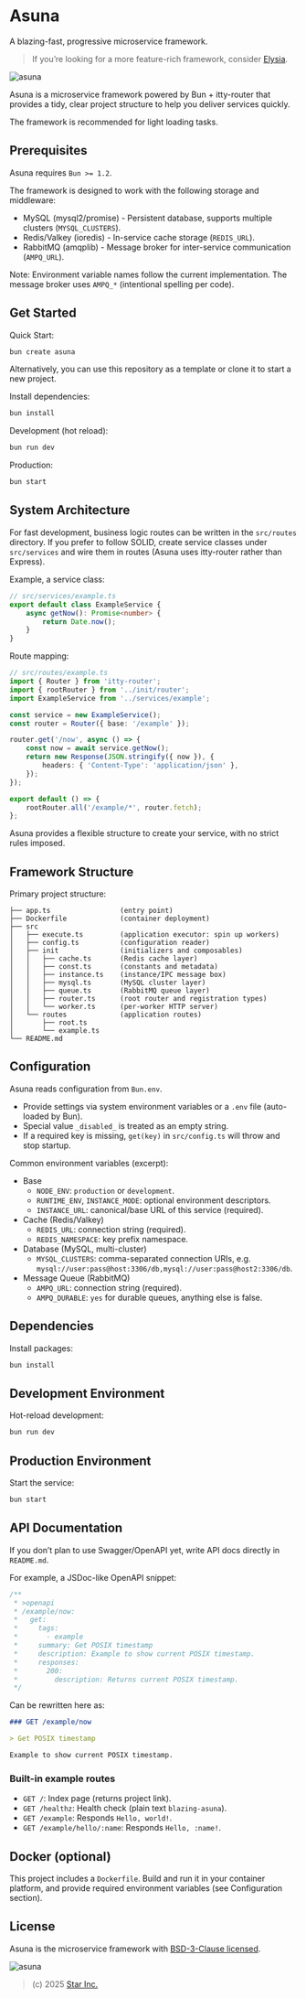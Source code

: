 # Asuna

A blazing-fast, progressive microservice framework.

> If you’re looking for a more feature-rich framework, consider [Elysia](https://elysiajs.com).

![asuna](logo.png)

Asuna is a microservice framework powered by Bun + itty-router that
provides a tidy, clear project structure to help you deliver services quickly.

The framework is recommended for light loading tasks.

## Prerequisites

Asuna requires `Bun >= 1.2`.

The framework is designed to work with the following storage and middleware:

- MySQL (mysql2/promise) - Persistent database, supports multiple clusters (`MYSQL_CLUSTERS`).
- Redis/Valkey (ioredis) - In-service cache storage (`REDIS_URL`).
- RabbitMQ (amqplib) - Message broker for inter-service communication (`AMPQ_URL`).

Note: Environment variable names follow the current implementation. The message broker uses `AMPQ_*` (intentional spelling per code).

## Get Started

Quick Start:

```bash
bun create asuna
```

Alternatively, you can use this repository as a template or clone it to start a new project.

Install dependencies:

```sh
bun install
```

Development (hot reload):

```sh
bun run dev
```

Production:

```sh
bun start
```

## System Architecture

For fast development, business logic routes can be written in the `src/routes` directory.
If you prefer to follow SOLID, create service classes under `src/services` and
wire them in routes (Asuna uses itty-router rather than Express).

Example, a service class:

```ts
// src/services/example.ts
export default class ExampleService {
	async getNow(): Promise<number> {
		return Date.now();
	}
}
```

Route mapping:

```ts
// src/routes/example.ts
import { Router } from 'itty-router';
import { rootRouter } from '../init/router';
import ExampleService from '../services/example';

const service = new ExampleService();
const router = Router({ base: '/example' });

router.get('/now', async () => {
	const now = await service.getNow();
	return new Response(JSON.stringify({ now }), {
		headers: { 'Content-Type': 'application/json' },
	});
});

export default () => {
	rootRouter.all('/example/*', router.fetch);
};
```

Asuna provides a flexible structure to create your service, with no strict rules imposed.

## Framework Structure

Primary project structure:

```plaintext
├── app.ts                 (entry point)
├── Dockerfile             (container deployment)
├── src
│   ├── execute.ts         (application executor: spin up workers)
│   ├── config.ts          (configuration reader)
│   ├── init               (initializers and composables)
│   │   ├── cache.ts       (Redis cache layer)
│   │   ├── const.ts       (constants and metadata)
│   │   ├── instance.ts    (instance/IPC message box)
│   │   ├── mysql.ts       (MySQL cluster layer)
│   │   ├── queue.ts       (RabbitMQ queue layer)
│   │   ├── router.ts      (root router and registration types)
│   │   └── worker.ts      (per-worker HTTP server)
│   └── routes             (application routes)
│       ├── root.ts
│       └── example.ts
└── README.md
```

## Configuration

Asuna reads configuration from `Bun.env`.

- Provide settings via system environment variables or a `.env` file (auto-loaded by Bun).
- Special value `_disabled_` is treated as an empty string.
- If a required key is missing, `get(key)` in `src/config.ts` will throw and stop startup.

Common environment variables (excerpt):

- Base
	- `NODE_ENV`: `production` or `development`.
	- `RUNTIME_ENV`, `INSTANCE_MODE`: optional environment descriptors.
	- `INSTANCE_URL`: canonical/base URL of this service (required).
- Cache (Redis/Valkey)
	- `REDIS_URL`: connection string (required).
	- `REDIS_NAMESPACE`: key prefix namespace.
- Database (MySQL, multi-cluster)
	- `MYSQL_CLUSTERS`: comma-separated connection URIs, e.g.
		`mysql://user:pass@host:3306/db,mysql://user:pass@host2:3306/db`.
- Message Queue (RabbitMQ)
	- `AMPQ_URL`: connection string (required).
	- `AMPQ_DURABLE`: `yes` for durable queues, anything else is false.

## Dependencies

Install packages:

```sh
bun install
```

## Development Environment

Hot-reload development:

```sh
bun run dev
```

## Production Environment

Start the service:

```sh
bun start
```

## API Documentation

If you don’t plan to use Swagger/OpenAPI yet, write API docs directly in `README.md`.

For example, a JSDoc-like OpenAPI snippet:

```js
/**
 * >openapi
 * /example/now:
 *   get:
 *     tags:
 *       - example
 *     summary: Get POSIX timestamp
 *     description: Example to show current POSIX timestamp.
 *     responses:
 *       200:
 *         description: Returns current POSIX timestamp.
 */
```

Can be rewritten here as:

```markdown
### GET /example/now

> Get POSIX timestamp

Example to show current POSIX timestamp.
```

### Built-in example routes

- `GET /`: Index page (returns project link).
- `GET /healthz`: Health check (plain text `blazing-asuna`).
- `GET /example`: Responds `Hello, world!`.
- `GET /example/hello/:name`: Responds `Hello, :name!`.

## Docker (optional)

This project includes a `Dockerfile`. Build and run it in your container platform,
and provide required environment variables (see Configuration section).

## License

Asuna is the microservice framework with [BSD-3-Clause licensed](LICENSE).

![asuna](asuna.min.png)

> (c) 2025 [Star Inc.](https://starinc.xyz)
